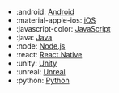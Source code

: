 <!-- To add an entry, first add an SVG logo in overrides/.icons, then add a new line item in the table. Wrap the icon filename in colons to reference it. -->

<div class="grid cards" markdown>

- :android: [Android](../data/sdks/android.md)
- :material-apple-ios: [iOS](../data/sdks/ios.md)
- :javascript-color: [JavaScript](../data/sdks/javascript.md)
- :java: [Java](../data/sdks/java.md)
- :node: [Node.js](../data/sdks/node.md)
- :react: [React Native](../data/sdks/react-native.md)
- :unity: [Unity](../data/sdks/unity.md)
- :unreal: [Unreal](../data/sdks/unreal.md)
- :python: [Python](../data/sdks/python.md)

</div>

